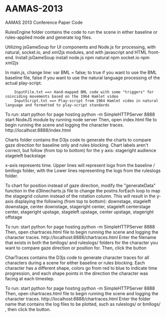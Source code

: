 AAMAS-2013
==========

AAMAS 2013 Conference Paper Code

RulesEngine folder contains the code to run the scene in either baseline or rules-applied mode and generate log files.

Utilizing jsGameSoup for UI components and Node.js for processing, with natural, socket.io, and xml2js modules, and with javascript and HTML front-end.
		Install jsGameSoup
		install node.js
		npm natural
		npm socket.io
		npm xml2js

In main.js, change line:
		var BML = false;
to true if you want to use the BML baseline file, false if you want to use the natural language processing of the actual play-script.

		InputFile.txt ==> Hand-mapped BML code with some "triggers" for coinciding movements based on the 1964 Hamlet video
		InputScript.txt ==> Play-script from 1964 Hamlet video in natural language and formatted to play-script standards

To run:
start python for page hosting
		python -m SimpleHTTPServer 8888
start NodeJS module by running
		node server
Then, open index.html file to begin running the scene and logging the character traces.
		http://localhost:8888/index.html

Charts folder contains the D3js code to generate the charts to compare gaze direction for baseline only and rules blocking.  Chart labels aren't correct, but follow (from top to bottom) for the y axis:
stageright
audience
stageleft
backstage

x-axis represents time.  Upper lines will represent logs from the baseline / bmllogs folder, with the Lower lines representing the logs from the ruleslogs folder.

To chart for position instead of gaze direction, modify the "generateData" function in the d3linecharts.js file to change the postns.forEach loop to map the stagegrid column instead of the rotation column.  This will result in the y-axis displaying the following (from top to bottom):
downstage, stageleft
downstage, center
downstage, stageright
center, stageleft
centerstage
center, stageright
upstage, stageleft
upstage, center
upstage, stageright
offstage

To run:
start python for page hosting
		python -m SimpleHTTPServer 8888
Then, open chartraces.html file to begin running the scene and logging the character traces.
		http://localhost:8888/chartraces.html
Enter the filename that exists in both the bmllogs/ and ruleslogs/ folders for the character you want to compare gaze direction or position for.  Then, click the button


CharTraces contains the D3js code to generate character traces for all characters during a scene for either baseline or rules blocking.  Each character has a different shape, colors go from red to  blue to indicate time progression, and each shape points in the direction the character was facing at each timestep.

To run:
start python for page hosting
		python -m SimpleHTTPServer 8888
Then, open chartraces.html file to begin running the scene and logging the character traces.
		http://localhost:8888/chartraces.html
Enter the folder name that contains the log files to be plotted, such as ruleslogs/  or  bmllogs/  , then click the button.

